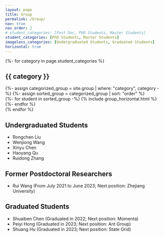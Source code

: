 ```yaml
---
layout: page
title: Group
permalink: /Group/
nav: true
nav_order: 2
# student_categories: [Post Doc, PhD Students, Master Students]
student_categories: [PhD Students, Master Students]
imageless_categories: [Undergraduated Students, Graduated Students]
horizontal: true
---
```


<!-- pages/group.md -->
<div class="projects">
<!-- Display categorized student -->
{%- for category in page.student_categories %}
  <h2 class="category">{{ category }}</h2>
  {%- assign categorized_group = site.group | where: "category", category -%}
  {%- assign sorted_group = categorized_group | sort: "order" %}
  <!-- Generate cards for each student -->
  <div class="container">
    <div class="row row-cols-1">
    {%- for student in sorted_group -%}
      {% include group_horizontal.html %}
    {%- endfor %}
    </div>
  </div>
{% endfor %}
<h2 class="category">Undergraduated Students</h2>
<ul>
<li>Rongchen Liu</li>
<li>Wenjiong Wang</li>
<li>Xinyu Chen</li>
<li>Haoyang Qu</li>
<li>Ruidong Zhang</li>
</ul>

<h2 class="category">Former Postdoctoral Researchers</h2>
<ul>
<li>Rui Wang (From July 2021 to June 2023; Next position: Zhejiang University)</li>
</ul>

<h2 class="category">Graduated Students</h2>
<ul>
<li>Shuaiben Chen (Graduated in 2022; Next position: Momenta)</li>
<li>Peiyi Hong (Graduated in 2023; Next position: Ant Group)</li>
<li>Shuang Hu (Graduated in 2023; Next position: State Grid)</li>
</ul>
</div>

